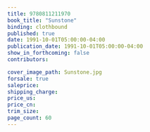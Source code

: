 ```yaml
---
title: 9780811211970
book_title: "Sunstone"
binding: clothbound
published: true
date: 1991-10-01T05:00:00-04:00
publication_date: 1991-10-01T05:00:00-04:00
show_in_forthcoming: false
contributors:

cover_image_path: Sunstone.jpg
forsale: true
saleprice:
shipping_charge:
price_us:
price_cn:
trim_size:
page_count: 60
---
```


